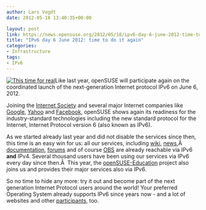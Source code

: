 ```yaml
---
author: Lars Vogdt
date: 2012-05-18 13:40:35+00:00

layout: post
link: https://news.opensuse.org/2012/05/18/ipv6-day-6-june-2012-time-to-do-it-again/
title: "IPv6 day 6 June 2012: time to do it again"
categories:
- Infrastructure
tags:
- IPv6
---
```

[![This time for real](http://www.worldipv6launch.org/wp-content/themes/ipv6/downloads/World_IPv6_launch_banner_256.png)](http://www.worldipv6launch.org/)Like last year, openSUSE will participate again on the coordinated launch of the next-generation Internet protocol IPv6 on June 6, 2012.

Joining the [Internet Society](http://www.isoc.org/) and several major Internet companies like [Google](http://googleblog.blogspot.de/2012/01/ipv6-countdown-to-launch.html), [Yahoo](http://www.yahoo.com) and [Facebook](http://www.facebook.com), openSUSE shows again its readiness for the industry-standard technologies including the new standard protocol for the Internet, Internet Protocol version 6 (also known as IPv6).

As we started already last year and did not disable the services since then, this time is an easy win for us: all our services, including [wiki](http://en.opensuse.org/Main_Page), [news](https://news.opensuse.org),Â  [documentation](http://doc.opensuse.org), [forums](http://forums.opensuse.org/) and of course [OBS](http://build.opensuse.org) are already reachable via IPv6 **and** IPv4. Several thousand users have been using our services via IPv6 every day since then.Â  This year, the [openSUSE-Education](http://ipv6.opensuse-education.org) project also joins us and provides their major services also via IPv6.

So no time to hide any more: try it out and become part of the next generation Internet Protocol users around the world! Your preferred Operating System already supports IPv6 since years now - and a lot of websites and other [participants](www.worldipv6launch.org/participants/), too.		
